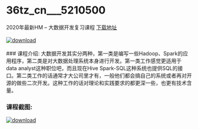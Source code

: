 # 36tz_cn___5210500
2020年最新HM – 大数据开发复习课程
[下载地址](http://www.36tz.cn/article/5210500 "下载地址")
<br/></br>[![download](http://36tz.cn/muke_img/2020_02_1-106-300x202.png "下载地址")](http://www.36tz.cn/article/5210500 "下载地址")
<br/></br>### 课程介绍:
大数据开发其实分两种，第一类是编写一些Hadoop、Spark的应用程序，第二类是对大数据处理系统本身进行开发。第一类工作感觉更适用于data analyst这种职位吧，而且现在Hive Spark-SQL这种系统也提供SQL的接口。第二类工作的话通常才大公司里才有，一般他们都会搞自己的系统或者再对开源的做些二次开发。这种工作的话对理论和实践要求的都更深一些，也更有技术含量。

### 课程截图:
[![download](http://36tz.cn/muke_img/2020_02_11-102.png "下载地址")](http://www.36tz.cn/article/5210500 "下载地址")
